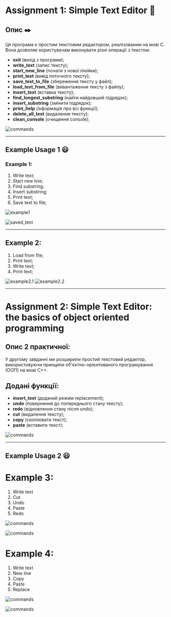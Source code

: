 # Assignment 1: Simple Text Editor :page_with_curl:
## Опис :black_nib:

Ця програма є простим текстовим редактором, реалізованим на мові C. Вона дозволяє користувачам виконувати різні операції з текстом:

- **exit** (вихід з програми);
- **write_text** (запис тексту);
- **start_new_line** (почати з нової лінійки);
- **print_text** (вивід поточного тексту);
- **save_text_to_file** (збереження тексту у файл);
- **load_text_from_file** (вивантаження тексту з файлу);
- **insert_text** (вставка тексту);
- **find_longest_substring** (найти найдовший підрядок);
- **insert_substring** (змінити підрядок);
- **print_help** (інформація про всі функції);
- **delete_all_text** (видалення тексту);
- **clean_console** (очищення console);

![commands](https://github.com/vloziak/Simple-text-editor/blob/main/Commands.png?raw=true,"commands")

-----
## Example Usage 1 :smiley:

### Example 1:

1. Write text;
2. Start new line;
3. Find substring;
4. Insert substring;
5. Print text;
6. Save text to file;

![example1](https://github.com/vloziak/Simple-text-editor/blob/main/Example1.png?raw=true,"example1")

![saved_text](https://github.com/vloziak/Simple-text-editor/blob/main/savedtext.png?raw=true,"saved_text")

--------------

## Example 2:

1. Load from file;
2. Print text;
3. Write text;
4. Print text;

![example2.1](https://github.com/vloziak/Simple-text-editor/blob/main/Example2.png?raw=true, "example2.1")
![example2.2](https://github.com/vloziak/Simple-text-editor/blob/main/Example2.2.png?raw=true, "example2.2")

-----------------

# Assignment 2: Simple Text Editor: the basics of object oriented programming
## Опис 2 практичної:

У другому завданні ми розширили простий текстовий редактор, використовуючи принципи об'єктно-орієнтованого програмування (ООП) на мові C++.

## Додані функції:

- **insert_text** (доданий режим replacement);
- **undo** (повернення до попереднього стану тексту);
- **redo** (відновлення стану після undo);
- **cut** (видалення тексту);
- **copy** (скопіювати текст);
- **paste** (вставити текст);

![commands](https://github.com/vloziak/Simple-text-editor/blob/main/%D0%97%D0%BD%D1%96%D0%BC%D0%BE%D0%BA%20%D0%B5%D0%BA%D1%80%D0%B0%D0%BD%D0%B0%20(126).png?raw=true, "commands")

-----------------

## Example Usage 2 :smiley:

# Example 3:

1. Write text
2. Cut
3. Undo
4. Paste
5. Redo

![commands](https://github.com/vloziak/Simple-text-editor/blob/main/%D0%97%D0%BD%D1%96%D0%BC%D0%BE%D0%BA%20%D0%B5%D0%BA%D1%80%D0%B0%D0%BD%D0%B0%20(127).png?raw=true, "example")

![commands](https://github.com/vloziak/Simple-text-editor/blob/main/%D0%97%D0%BD%D1%96%D0%BC%D0%BE%D0%BA%20%D0%B5%D0%BA%D1%80%D0%B0%D0%BD%D0%B0%20(128).png?raw=true, "example")

# Example 4:

1. Write text
2. New line
3. Copy
4. Paste
5. Replace

![commands](https://github.com/vloziak/Simple-text-editor/blob/main/%D0%97%D0%BD%D1%96%D0%BC%D0%BE%D0%BA%20%D0%B5%D0%BA%D1%80%D0%B0%D0%BD%D0%B0%20(129).png?raw=true, "example")

![commands](https://github.com/vloziak/Simple-text-editor/blob/main/%D0%97%D0%BD%D1%96%D0%BC%D0%BE%D0%BA%20%D0%B5%D0%BA%D1%80%D0%B0%D0%BD%D0%B0%20(130).png?raw=true, "example")